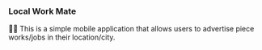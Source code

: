 ### Local Work Mate

👷‍♀️ This is a simple mobile application that allows users to advertise piece works/jobs in their location/city.
